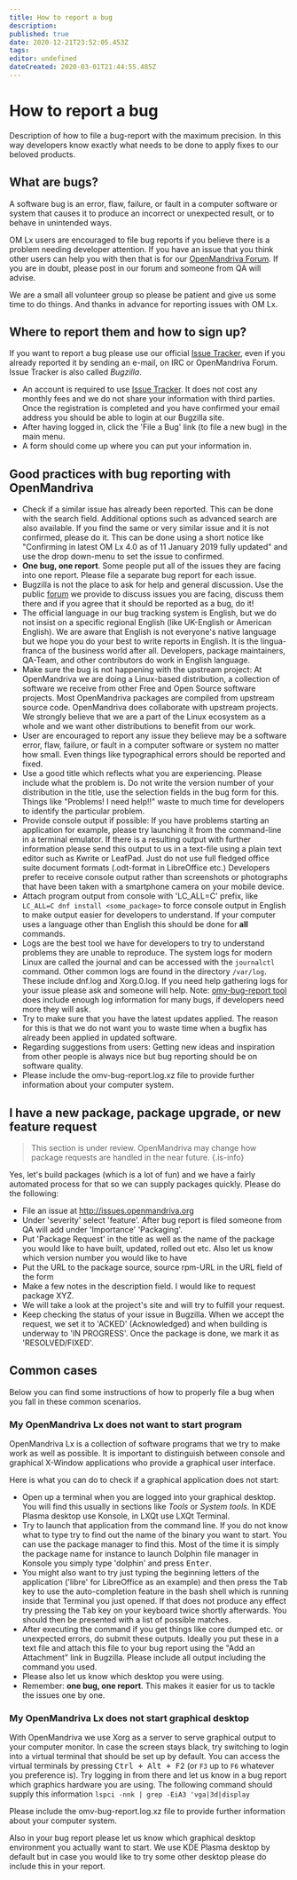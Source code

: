 ```yaml
---
title: How to report a bug
description: 
published: true
date: 2020-12-21T23:52:05.453Z
tags: 
editor: undefined
dateCreated: 2020-03-01T21:44:55.485Z
---
```


# How to report a bug

Description of how to file a bug-report with the maximum precision. In this way developers know exactly what needs to be done to apply fixes to our beloved products. 


## What are bugs?
A software bug is an error, flaw, failure, or fault in a computer software or system that causes it to produce an incorrect or unexpected result, or to behave in unintended ways.

OM Lx users are encouraged to file bug reports if you believe there is a problem needing developer attention. If you have an issue that you think other users can help you with then that is for our [OpenMandriva Forum](https://forum.openmandriva.org/).
If you are in doubt, please post in our forum and someone from QA will advise. 

We are a small all volunteer group so please be patient and give us some time to do things. And thanks in advance for reporting issues with OM Lx.

## Where to report them and how to sign up?

If you want to report a bug please use our official [Issue Tracker](http://issues.openmandriva.org ), even if you already reported it by sending an e-mail, on IRC or OpenMandriva Forum. Issue Tracker is also called *Bugzilla*.

- An account is required to use [Issue Tracker](http://issues.openmandriva.org). It does not cost any monthly fees and we do not share your information with third parties. Once the registration is completed and you have confirmed your email address you should be able to login at our Bugzilla site.
- After having logged in, click the 'File a Bug' link (to file a new bug) in the main menu. 
- A form should come up where you can put your information in.

## Good practices with bug reporting with OpenMandriva
- Check if a similar issue has already been reported. This can be done with the search field. Additional options such as advanced search are also available. If you find the same or very similar issue and it is not confirmed, please do it. This can be done using a short notice like "Confirming in latest OM Lx 4.0 as of 11 January 2019 fully updated" and use the drop down-menu to set the issue to confirmed. 
- **One bug, one report**. Some people put all of the issues they are facing into one report. Please file a separate bug report for each issue.
- Bugzilla is not the place to ask for help and general discussion. Use the public [forum](https://forum.openmandriva.org/) we provide to discuss issues you are facing, discuss them there and if you agree that it should be reported as a bug, do it!
- The official language in our bug tracking system is English, but we do not insist on a specific regional English (like UK-English or American English). We are aware that English is not everyone's native language but we hope you do your best to write reports in English. It is the lingua-franca of the business world after all. Developers, package maintainers, QA-Team, and other contributors do work in English language.
- Make sure the bug is not happening with the upstream project: At OpenMandriva we are doing a Linux-based distribution, a collection of software we receive from other Free and Open Source software projects. Most OpenMandriva packages are compiled from upstream source code. OpenMandriva does collaborate with upstream projects. We strongly believe that we are a part of the Linux ecosystem as a whole and we want other distributions to benefit from our work.
- User are encouraged to report any issue they believe may be a software error, flaw, failure, or fault in a computer software or system no matter how small. Even things like typographical errors should be reported and fixed.
- Use a good title which reflects what you are experiencing. Please include what the problem is. Do not write the version number of your distribution in the title, use the selection fields in the bug form for this. Things like "Problems! I need help!!" waste to much time for developers to identify the particular problem.  
- Provide console output if possible: If you have problems starting an application for example, please try launching it from the command-line in a terminal emulator. If there is a resulting output with further information please send this output to us in a text-file using a plain text editor such as Kwrite or LeafPad. Just do not use full fledged office suite document formats (.odt-format in LibreOffice etc.) Developers prefer to receive console output rather than screenshots or photographs that have been taken with a smartphone camera on your mobile device. 
- Attach program output from console with 'LC_ALL=C' prefix, like `LC_ALL=C dnf install <some_package>` to force console output in English to make output easier for developers to understand. If your computer uses a language other than English this should be done for **all** commands.
- Logs are the best tool we have for developers to try to understand problems they are unable to reproduce.
The system logs for modern Linux are called the journal and can be accessed with the `journalctl` command. Other common logs are found in the directory `/var/log`. These include dnf.log and Xorg.0.log.
If you need help gathering logs for your issue please ask and someone will help.
Note: [omv-bug-report tool](https://forum.openmandriva.org/t/bug-report-tool-for-openmandriva-lx/601) does include enough log information for many bugs, if developers need more they will ask.
- Try to make sure that you have the latest updates applied. The reason for this is that we do not want you to waste time when a bugfix has already been applied in updated software.
- Regarding suggestions from users: Getting new ideas and inspiration from other people is always nice but bug reporting should be on software quality. 
- Please include the omv-bug-report.log.xz file to provide further information about your computer system.

## I have a new package, package upgrade, or new feature request

> This section is under review. OpenMandriva may change how package requests are handled in the near future.
{.is-info}

Yes, let's build packages (which is a lot of fun) and we have a fairly automated process for that so we can supply packages quickly. Please do the following:
- File an issue at http://issues.openmandriva.org 
- Under 'severity' select 'feature'. After bug report is filed someone from QA will add under 'Importance' 'Packaging'.
- Put 'Package Request' in the title as well as the name of the package you would like to have built, updated, rolled out etc. Also let us know which version number you would like to have
- Put the URL to the package source, source rpm-URL in the URL field of the form
- Make a few notes in the description field. I would like to request package XYZ. 
- We will take a look at the project's site and will try to fulfill your request.
- Keep checking the status of your issue in Bugzilla. When we accept the request, we set it to 'ACKED' (Acknowledged) and when building is underway to 'IN PROGRESS'. Once the package is done, we mark it as 'RESOLVED/FIXED'.

## Common cases
Below you can find some instructions of how to properly file a bug when you fall in these common scenarios.

### My OpenMandriva Lx does not want to start program

OpenMandriva Lx is a collection of software programs that we try to make work as well as possible. It is important to distinguish between console and graphical X-Window applications who provide a graphical user interface.

Here is what you can do to check if a graphical application does not start:
- Open up a terminal when you are logged into your graphical desktop.
  You will find this usually in sections like *Tools* or *System tools*. In KDE Plasma desktop use Konsole, in LXQt use LXQt Terminal.
- Try to launch that application from the command line. If you do not know what to type try to find out the name of the binary you want to start. You can use the package manager to find this. Most of the time it is simply the package name for instance to launch Dolphin file manager in Konsole you simply type 'dolphin' and press <kbd>Enter</kbd>. 
- You might also want to try just typing the beginning letters of the application ('libre' for LibreOffice as an example) and then press the <kbd>Tab</kbd> key to use the auto-completion feature in the bash shell which is running inside that Terminal you just opened. If that does not produce any effect try pressing the <kbd>Tab</kbd> key on your keyboard twice shortly afterwards. You should then be presented with a list of possible matches. 
- After executing the command if you get things like core dumped etc. or unexpected errors, do submit these outputs. Ideally you put these in a text file and attach this file to your bug report using the "Add an Attachment" link in Bugzilla. Please include all output including the command you used.
- Please also let us know which desktop you were using. 
- Remember: **one bug, one report**. This makes it easier for us to tackle the issues one by one.

### My OpenMandriva Lx does not start graphical desktop

With OpenMandriva we use Xorg as a server to serve graphical output to your computer monitor. In case the screen stays black, try switching to login into a virtual terminal that should be set up by default. You can access the virtual terminals by pressing <kbd>Ctrl + Alt + F2</kbd> (or `F3` up to `F6` whatever you preference is).
Try logging in from there and let us know in a bug report which graphics hardware you are using. The following command should supply this information
`lspci -nnk | grep -EiA3 'vga|3d|display`

Please include the omv-bug-report.log.xz file to provide further information about your computer system.

Also in your bug report please let us know which graphical desktop environment you actually want to start. We use KDE Plasma desktop by default but in case you would like to try some other desktop please do include this in your report.


